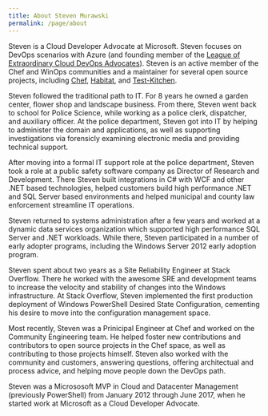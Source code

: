 ```yaml
---
title: About Steven Murawski
permalink: /page/about
---
```


Steven is a Cloud Developer Advocate at Microsoft.  Steven focuses on DevOps scenarios with Azure (and founding member of the [League of Extraordinary Cloud DevOps Advocates](https://aka.ms/TheLeague)).  Steven is an active member of the Chef and WinOps communities and a maintainer for several open source projects, including [Chef](https://github.com/chef/chef), [Habitat](https://github.com/habitat-sh/habitat), and [Test-Kitchen](https://github.com/test-kitchen/test-kitchen).

Steven followed the traditional path to IT.  For 8 years he owned a garden center, flower shop and landscape business.  From there, Steven went back to school for Police Science, while working as a police clerk, dispatcher, and auxiliary officer.  At the police department, Steven got into IT by helping to administer the domain and applications, as well as supporting investigations via forensicly examining electronic media and providing technical support.

After moving into a formal IT support role at the police department, Steven took a role at a public safety software company as Director of Research and Development.  There Steven built integrations in C# with WCF and other .NET based technologies, helped customers build high performance .NET and SQL Server based environments and helped municipal and county law enforcement streamline IT operations.

Steven returned to systems administration after a few years and worked at a dynamic data services organization which supported high performance SQL Server and .NET workloads.  While there, Steven participated in a number of early adopter programs, including the Windows Server 2012 early adoption program.

Steven spent about two years as a Site Reliability Engineer at Stack Overflow.  There he worked with the awesome SRE and development teams to increase the velocity and stability of changes into the Windows infrastructure.  At Stack Overflow, Steven implemented the first production deployment of Windows PowerShell Desired State Configuration, cementing his desire to move into the configuration management space.

Most recently, Steven was a Prinicipal Engineer at Chef and worked on the Community Engineering team.  He helped foster new contributions and contributors to open source projects in the Chef space, as well as contributing to those projects himself.  Steven also worked with the community and customers, answering questions, offering architectual and process advice, and helping move people down the DevOps path.

Steven was a Micrososoft MVP in Cloud and Datacenter Management (previously PowerShell) from January 2012 through June 2017, when he started work at Microsoft as a Cloud Developer Advocate.
